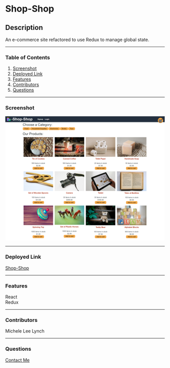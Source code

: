 # Shop-Shop

## Description   
An e-commerce site refactored to use Redux to manage global state.

***
### Table of Contents  
1. [Screenshot](https://github.com/MLLynch2K/shop-shop#screenshot)
2. [Deployed Link](https://github.com/MLLynch2K/shop-shop#deployed-link)
3. [Features](https://github.com/MLLynch2K/shop-shop#features)
4. [Contributors](https://github.com/MLLynch2K/shop-shop#contributors)
5. [Questions](https://github.com/MLLynch2K/shop-shop#questions)   

***   
### Screenshot   
![](images/screenshot.png)    

***
### Deployed Link     
[Shop-Shop](https://shopshop2k.herokuapp.com/)   

***
### Features    
React   
Redux   

***
### Contributors  
Michele Lee Lynch

***
### Questions  
[Contact Me](https://github.com/MLLynch2K)   